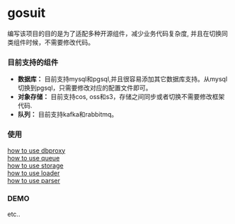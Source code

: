 # gosuit
编写该项目的目的是为了适配多种开源组件，减少业务代码复杂度, 并且在切换同类组件时候，不需要修改代码。  

### 目前支持的组件
* **数据库：** 目前支持mysql和pgsql,并且很容易添加其它数据库支持。从mysql切换到pgsql，只需要修改对应的配置文件即可。  
* **对象存储：** 目前支持cos, oss和s3，存储之间同步或者切换不需要修改框架代码.  
* **队列：** 目前支持kafka和rabbitmq。


### 使用  
[how to use dbproxy](dbproxy/README.md)  
[how to use queue](queue/README.md)  
[how to use storage](storage/README.md)  
[how to use loader](loader/README.md)  
[how to use parser](parse/README.md)  

### DEMO   


etc..

